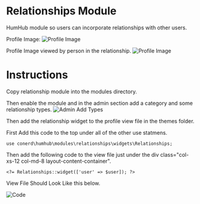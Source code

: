 # Relationships Module

HumHub module so users can incorporate relationships with other users. 

Profile Image:
![Profile Image](https://github.com/jeremiahtenbrink/relationships/blob/master/resources/screen-shots/Profile.JPG "Profile View")

Profile Image viewed by person in the relationship. 
![Profile Image](https://github.com/jeremiahtenbrink/relationships/blob/master/resources/screen-shots/ProfileViewAsAnotherPerson.JPG "Profile View")

# Instructions

Copy relationship module into the modules directory. 

Then enable the module and in the admin section add a category and some relationship types. 
![Admin Add Types](https://github.com/jeremiahtenbrink/relationships/blob/master/resources/screen-shots/AdminCreateType.JPG "Create Relationship Types")

Then add the relationship widget to the profile view file in the themes folder. 

First Add this code to the top under all of the other use statmens. 

```
use conerd\humhub\modules\relationships\widgets\Relationships;
```

Then add the following code to the view file just under the div class="col-xs-12 col-md-8 layout-content-container". 

```
<?= Relationships::widget(['user' => $user]); ?>
```

View File Should Look Like this below. 

![Code](https://github.com/jeremiahtenbrink/relationships/blob/master/resources/screen-shots/Code.JPG "Code Example")
